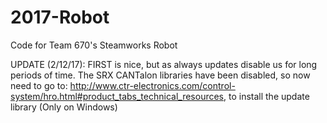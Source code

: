 # 2017-Robot
Code for Team 670's Steamworks Robot

UPDATE (2/12/17): FIRST is nice, but as always updates disable us for long periods of time. The SRX CANTalon libraries have been disabled, so now need to go to: http://www.ctr-electronics.com/control-system/hro.html#product_tabs_technical_resources, to install the update library (Only on Windows)

